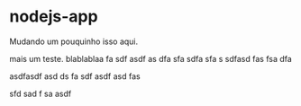 # nodejs-app

Mudando um pouquinho isso aqui.



mais um teste.
blablablaa
fa
sdf
asdf
as
dfa
sfa
sdfa
sfa
s
sdfasd
fas
fsa
dfa

asdfasdf
asd
ds
fa
sdf
asdf
asd
fas


sfd
sad
f
sa
asdf
